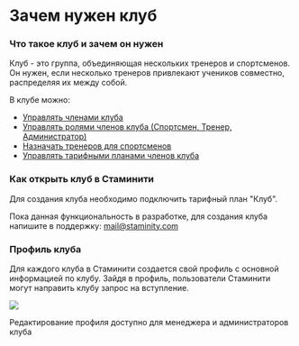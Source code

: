 # Зачем нужен клуб

### Что такое клуб и зачем он нужен
Клуб - это группа, объединяющая нескольких тренеров и спортсменов. 
Он нужен, если несколько тренеров привлекают учеников совместно, распределяя их между собой. 

В клубе можно:
* [Управлять членами клуба](/clubs/club-management.md)
* [Управлять ролями членов клуба (Спортсмен, Тренер, Администратор)](/clubs/club-roles.md)
* [Назначать тренеров для спортсменов](/clubs/coaches-and-athletes.md)
* [Управлять тарифными планами членов клуба](/clubs/upravlenie-tarifnymi-planami-chlenov-kluba.md)


### Как открыть клуб в Стаминити

Для создания клуба необходимо подключить тарифный план "Клуб".

Пока данная функциональность в разработке, для создания клуба напишите в поддержку: [mail@staminity.com](mailto:mail@staminity.com)


### Профиль клуба 

Для каждого клуба в Стаминити создается свой профиль с основной информацией по клубу. Зайдя в профиль, пользователи Стаминити могут направить клубу запрос на вступление.

![](http://content.staminity.com/assets/images/club/club-profile.png)

Редактирование профиля доступно для менеджера и администраторов клуба
